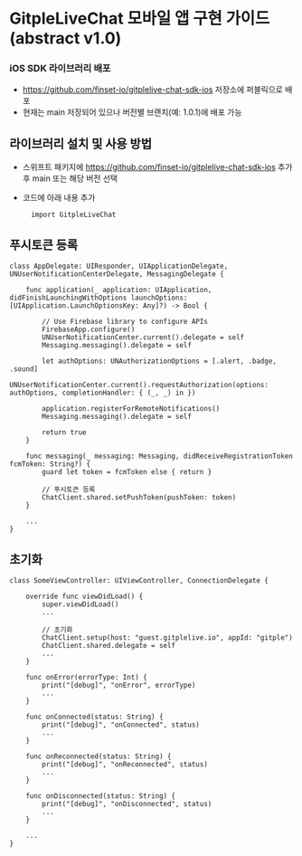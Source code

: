 # GitpleLiveChat 모바일 앱 구현 가이드 (abstract v1.0)

### iOS SDK 라이브러리 배포

- https://github.com/finset-io/gitplelive-chat-sdk-ios 저장소에 퍼블릭으로 배포
- 현재는 main 저장되어 있으나 버전별 브랜치(예: 1.0.1)에 배포 가능


## 라이브러리 설치 및 사용 방법

- 스위프트 패키지에 https://github.com/finset-io/gitplelive-chat-sdk-ios 추가 후 main 또는 해당 버전 선택
- 코드에 아래 내용 추가

        import GitpleLiveChat


## 푸시토큰 등록

    class AppDelegate: UIResponder, UIApplicationDelegate, UNUserNotificationCenterDelegate, MessagingDelegate {
        
        func application(_ application: UIApplication, didFinishLaunchingWithOptions launchOptions: [UIApplication.LaunchOptionsKey: Any]?) -> Bool {
            
            // Use Firebase library to configure APIs
            FirebaseApp.configure()
            UNUserNotificationCenter.current().delegate = self
            Messaging.messaging().delegate = self
            
            let authOptions: UNAuthorizationOptions = [.alert, .badge, .sound]
            UNUserNotificationCenter.current().requestAuthorization(options: authOptions, completionHandler: { (_, _) in })
            
            application.registerForRemoteNotifications()
            Messaging.messaging().delegate = self
            
            return true
        }
    
        func messaging(_ messaging: Messaging, didReceiveRegistrationToken fcmToken: String?) {
            guard let token = fcmToken else { return }
            
            // 푸시토큰 등록
            ChatClient.shared.setPushToken(pushToken: token)
        }

        ...
    }
    

## 초기화

    class SomeViewController: UIViewController, ConnectionDelegate {
    
        override func viewDidLoad() {
            super.viewDidLoad()
            ...
            
            // 초기화
            ChatClient.setup(host: "guest.gitplelive.io", appId: "gitple")
            ChatClient.shared.delegate = self
            ...
        }
                
        func onError(errorType: Int) {
            print("[debug]", "onError", errorType)
            ...
        }
        
        func onConnected(status: String) {
            print("[debug]", "onConnected", status)
            ...
        }
        
        func onReconnected(status: String) {
            print("[debug]", "onReconnected", status)
            ...
        }
        
        func onDisconnected(status: String) {
            print("[debug]", "onDisconnected", status)
            ...
        }
    
        ...
    }
    
